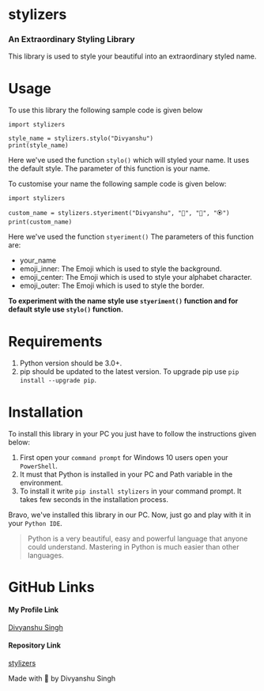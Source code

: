 # stylizers

### An Extraordinary Styling Library

This library is used to style your beautiful into an extraordinary styled name.

# Usage

To use this library the following sample code is given below

```
import stylizers

style_name = stylizers.stylo("Divyanshu")
print(style_name)
```

Here we've used the function `stylo()` which will styled your name.
It uses the default style. The parameter of this function is your name.

To customise your name the following sample code is given below:

```
import stylizers

custom_name = stylizers.styeriment("Divyanshu", "🐍", "🐯", "🏵️")
print(custom_name)
```

Here we've used the function `styeriment()`
The parameters of this function are:
* your_name
* emoji_inner: The Emoji which is used to style the background.
* emoji_center: The Emoji which is used to style your alphabet character.
* emoji_outer: The Emoji which is used to style the border.

**To experiment with the name style use `styeriment()` function and for default style use `stylo()` function.**

# Requirements

1. Python version should be 3.0+.
2. pip should be updated to the latest version. To upgrade pip use `pip install --upgrade pip`.

# Installation

To install this library in your PC you just have to follow the instructions given below:

1. First open your `command prompt` for Windows 10 users open your `PowerShell`.
2. It must that Python is installed in your PC and Path variable in the environment.
3. To install it write `pip install stylizers` in your command prompt. It takes few seconds in the installation process.

Bravo, we've installed this library in our PC.
Now, just go and play with it in your `Python IDE`.

> Python is a very beautiful, easy and powerful language that anyone could understand.
> Mastering in Python is much easier than other languages.

# GitHub Links

#### My Profile Link
[Divyanshu Singh](https://github.com/DivyanshuSingh96)

#### Repository Link
[stylizers](https://github.com/DivyanshuSingh96/stylizers)

Made with 🐍 by Divyanshu Singh
